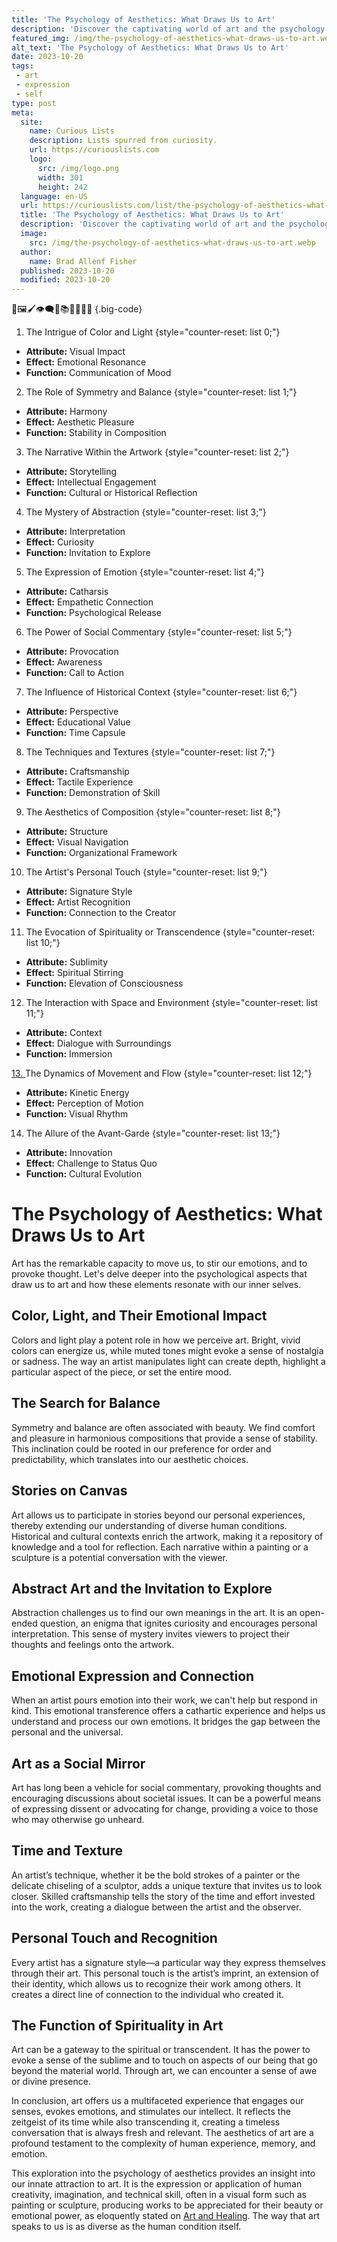```yaml
---
title: 'The Psychology of Aesthetics: What Draws Us to Art'
description: 'Discover the captivating world of art and the psychology behind our fascination with it. Understand what sparks our curiosity and draws us to artistic expressions.'
featured_img: /img/the-psychology-of-aesthetics-what-draws-us-to-art.webp
alt_text: 'The Psychology of Aesthetics: What Draws Us to Art'
date: 2023-10-20
tags:
 - art
 - expression
 - self
type: post
meta:
  site:
    name: Curious Lists
    description: Lists spurred from curiosity.
    url: https://curiouslists.com
    logo:
      src: /img/logo.png
      width: 301
      height: 242
  language: en-US
  url: https://curiouslists.com/list/the-psychology-of-aesthetics-what-draws-us-to-art
  title: 'The Psychology of Aesthetics: What Draws Us to Art'
  description: 'Discover the captivating world of art and the psychology behind our fascination with it. Understand what sparks our curiosity and draws us to artistic expressions.'
  image:
    src: /img/the-psychology-of-aesthetics-what-draws-us-to-art.webp
  author:
    name: Brad Allenf Fisher
  published: 2023-10-20
  modified: 2023-10-20
---
```



🎨🖼️🖌️👁️‍🗨️🧠📚🌟🤔💭✨ {.big-code}

1. The Intrigue of Color and Light {style="counter-reset: list 0;"}
  - **Attribute:** Visual Impact
  - **Effect:** Emotional Resonance
  - **Function:** Communication of Mood

2. The Role of Symmetry and Balance {style="counter-reset: list 1;"}
  - **Attribute:** Harmony
  - **Effect:** Aesthetic Pleasure
  - **Function:** Stability in Composition

3. The Narrative Within the Artwork {style="counter-reset: list 2;"}
  - **Attribute:** Storytelling
  - **Effect:** Intellectual Engagement
  - **Function:** Cultural or Historical Reflection

4. The Mystery of Abstraction {style="counter-reset: list 3;"}
  - **Attribute:** Interpretation
  - **Effect:** Curiosity
  - **Function:** Invitation to Explore

5. The Expression of Emotion {style="counter-reset: list 4;"}
  - **Attribute:** Catharsis
  - **Effect:** Empathetic Connection
  - **Function:** Psychological Release

6. The Power of Social Commentary {style="counter-reset: list 5;"}
  - **Attribute:** Provocation
  - **Effect:** Awareness
  - **Function:** Call to Action

7. The Influence of Historical Context {style="counter-reset: list 6;"}
  - **Attribute:** Perspective
  - **Effect:** Educational Value
  - **Function:** Time Capsule

8. The Techniques and Textures {style="counter-reset: list 7;"}
  - **Attribute:** Craftsmanship
  - **Effect:** Tactile Experience
  - **Function:** Demonstration of Skill

9. The Aesthetics of Composition {style="counter-reset: list 8;"}
  - **Attribute:** Structure
  - **Effect:** Visual Navigation
  - **Function:** Organizational Framework

10. The Artist's Personal Touch {style="counter-reset: list 9;"}
  - **Attribute:** Signature Style
  - **Effect:** Artist Recognition
  - **Function:** Connection to the Creator

11. The Evocation of Spirituality or Transcendence {style="counter-reset: list 10;"}
  - **Attribute:** Sublimity
  - **Effect:** Spiritual Stirring
  - **Function:** Elevation of Consciousness

12. The Interaction with Space and Environment {style="counter-reset: list 11;"}
  - **Attribute:** Context
  - **Effect:** Dialogue with Surroundings
  - **Function:** Immersion

[13.  ](https://curiouslists.com/list/art-therapy-healing-minds-through-creative-expression)The Dynamics of Movement and Flow {style="counter-reset: list 12;"}
  - **Attribute:** Kinetic Energy
  - **Effect:** Perception of Motion
  - **Function:** Visual Rhythm

14. The Allure of the Avant-Garde {style="counter-reset: list 13;"}
  - **Attribute:** Innovation
  - **Effect:** Challenge to Status Quo
  - **Function:** Cultural Evolution


# The Psychology of Aesthetics: What Draws Us to Art

Art has the remarkable capacity to move us, to stir our emotions, and to provoke thought. Let's delve deeper into the psychological aspects that draw us to art and how these elements resonate with our inner selves.

## Color, Light, and Their Emotional Impact

Colors and light play a potent role in how we perceive art. Bright, vivid colors can energize us, while muted tones might evoke a sense of nostalgia or sadness. The way an artist manipulates light can create depth, highlight a particular aspect of the piece, or set the entire mood. 

## The Search for Balance

Symmetry and balance are often associated with beauty. We find comfort and pleasure in harmonious compositions that provide a sense of stability. This inclination could be rooted in our preference for order and predictability, which translates into our aesthetic choices.

## Stories on Canvas

Art allows us to participate in stories beyond our personal experiences, thereby extending our understanding of diverse human conditions. Historical and cultural contexts enrich the artwork, making it a repository of knowledge and a tool for reflection. Each narrative within a painting or a sculpture is a potential conversation with the viewer.

## Abstract Art and the Invitation to Explore

Abstraction challenges us to find our own meanings in the art. It is an open-ended question, an enigma that ignites curiosity and encourages personal interpretation. This sense of mystery invites viewers to project their thoughts and feelings onto the artwork.

## Emotional Expression and Connection

When an artist pours emotion into their work, we can't help but respond in kind. This emotional transference offers a cathartic experience and helps us understand and process our own emotions. It bridges the gap between the personal and the universal.

## Art as a Social Mirror

Art has long been a vehicle for social commentary, provoking thoughts and encouraging discussions about societal issues. It can be a powerful means of expressing dissent or advocating for change, providing a voice to those who may otherwise go unheard.

## Time and Texture

An artist’s technique, whether it be the bold strokes of a painter or the delicate chiseling of a sculptor, adds a unique texture that invites us to look closer. Skilled craftsmanship tells the story of the time and effort invested into the work, creating a dialogue between the artist and the observer.

## Personal Touch and Recognition

Every artist has a signature style—a particular way they express themselves through their art. This personal touch is the artist’s imprint, an extension of their identity, which allows us to recognize their work among others. It creates a direct line of connection to the individual who created it.

## The Function of Spirituality in Art

Art can be a gateway to the spiritual or transcendent. It has the power to evoke a sense of the sublime and to touch on aspects of our being that go beyond the material world. Through art, we can encounter a sense of awe or divine presence.

In conclusion, art offers us a multifaceted experience that engages our senses, evokes emotions, and stimulates our intellect. It reflects the zeitgeist of its time while also transcending it, creating a timeless conversation that is always fresh and relevant. The aesthetics of art are a profound testament to the complexity of human experience, memory, and emotion.

This exploration into the psychology of aesthetics provides an insight into our innate attraction to art. It is the expression or application of human creativity, imagination, and technical skill, often in a visual form such as painting or sculpture, producing works to be appreciated for their beauty or emotional power, as eloquently stated on [Art and Healing](https://www.artandhealing.org/creative-expression-approach/#:~:text=Art%20is%20the%20expression%20or,of%20individual%20and%20collective%20circumstances.). The way that art speaks to us is as diverse as the human condition itself.